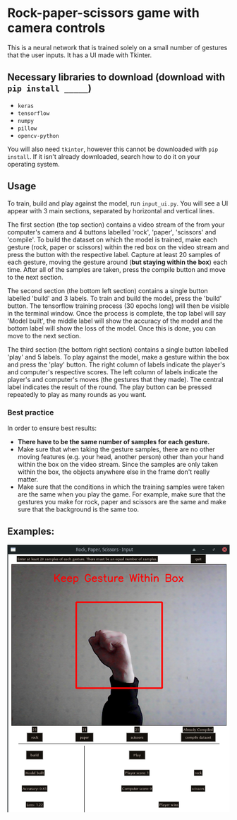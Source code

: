 # Rock-paper-scissors game with camera controls
This is a neural network that is trained solely on a small number of gestures that the user inputs. It has a UI made with Tkinter.

## Necessary libraries to download (download with `pip install _____`)
* `keras`
* `tensorflow`
* `numpy`
* `pillow`
* `opencv-python`

You will also need `tkinter`, however this cannot be downloaded with `pip install`. If it isn't already downloaded, search how to do it on your operating system.

## Usage
To train, build and play against the model, run `input_ui.py`. You will see a UI appear with 3 main sections, separated by horizontal and vertical lines.

The first section (the top section) contains a video stream of the from your computer's camera and 4 buttons labelled 'rock', 'paper', 'scissors' and 'compile'. To build the dataset on which the model is trained, make each gesture (rock, paper or scissors) within the red box on the video stream and press the button with the respective label. Capture at least 20 samples of each gesture, moving the gesture around (**but staying within the box**) each time. After all of the samples are taken, press the compile button and move to the next section.

The second section (the bottom left section) contains a single button labelled 'build' and 3 labels. To train and build the model, press the 'build' button. The tensorflow training process (30 epochs long) will then be visible in the terminal window. Once the process is complete, the top label will say 'Model built', the middle label will show the accuracy of the model and the bottom label will show the loss of the model. Once this is done, you can move to the next section.

The third section (the bottom right section) contains a single button labelled 'play' and 5 labels. To play against the model, make a gesture within the box and press the 'play' button. The right column of labels indicate the player's and computer's respective scores. The left column of labels indicate the player's and computer's moves (the gestures that they made). The central label indicates the result of the round. The play button can be pressed repeatedly to play as many rounds as you want.

### Best practice
In order to ensure best results:
* **There have to be the same number of samples for each gesture.**
* Make sure that when taking the gesture samples, there are no other moving features (e.g. your head, another person) other than your hand within the box on the video stream. Since the samples are only taken within the box, the objects anywhere else in the frame don't really matter.
* Make sure that the conditions in which the training samples were taken are the same when you play the game. For example, make sure that the gestures you make for rock, paper and scissors are the same and make sure that the background is the same too.

## Examples:
![Examples](ui_example.png)
